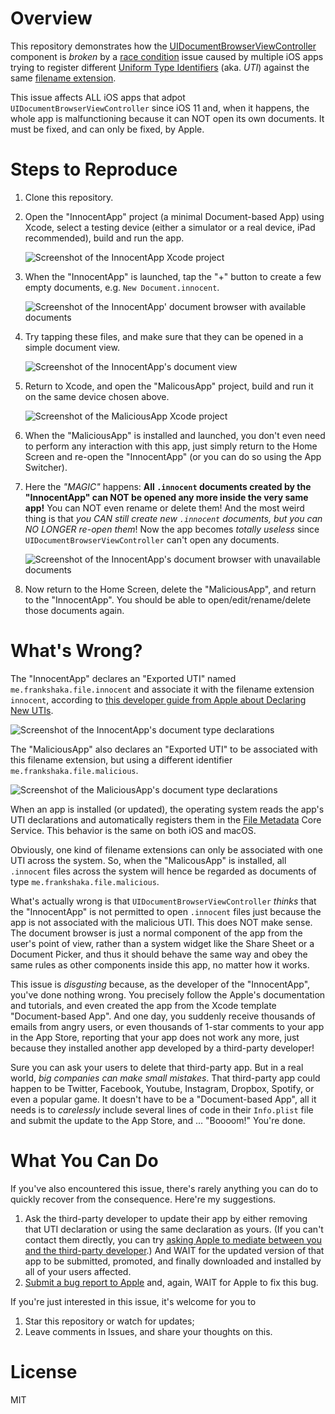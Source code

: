 # Overview

This repository demonstrates how the [UIDocumentBrowserViewController](https://developer.apple.com/documentation/uikit/uidocumentbrowserviewcontroller) component is *broken* by a [race condition](https://en.wikipedia.org/wiki/Race_condition) issue caused by multiple iOS apps trying to register different [Uniform Type Identifiers](https://developer.apple.com/library/archive/documentation/FileManagement/Conceptual/understanding_utis/understand_utis_conc/understand_utis_conc.html) (aka. *UTI*) against the same [filename extension](https://en.wikipedia.org/wiki/Filename_extension).

This issue affects ALL iOS apps that adpot `UIDocumentBrowserViewController` since iOS 11 and, when it happens, the whole app is malfunctioning because it can NOT open its own documents. It must be fixed, and can only be fixed, by Apple.

# Steps to Reproduce

1.  Clone this repository.
2.  Open the "InnocentApp" project (a minimal Document-based App) using Xcode, select a testing device (either a simulator or a real device, iPad recommended), build and run the app.

    ![Screenshot of the InnocentApp Xcode project](Screenshots/screenshot-innocentapp-project.png)

3.  When the "InnocentApp" is launched, tap the "+" button to create a few empty documents, e.g. `New Document.innocent`.

    ![Screenshot of the InnocentApp' document browser with available documents](Screenshots/screenshot-innocentapp-documents-available.png)

4.  Try tapping these files, and make sure that they can be opened in a simple document view.

    ![Screenshot of the InnocentApp's document view](Screenshots/screenshot-innocentapp-document-open.png)

5.  Return to Xcode, and open the "MalicousApp" project, build and run it on the same device chosen above.

    ![Screenshot of the MaliciousApp Xcode project](Screenshots/screenshot-maliciousapp-project.png)

6.  When the "MaliciousApp" is installed and launched, you don't even need to perform any interaction with this app, just simply return to the Home Screen and re-open the "InnocentApp" (or you can do so using the App Switcher).
7.  Here the *"MAGIC"* happens: **All `.innocent` documents created by the "InnocentApp" can NOT be opened any more inside the very same app!** You can NOT even rename or delete them! And the most weird thing is that *you CAN still create new `.innocent` documents, but you can NO LONGER re-open them*! Now the app becomes *totally useless* since `UIDocumentBrowserViewController` can't open any documents.

    ![Screenshot of the InnocentApp's document browser with unavailable documents](Screenshots/screenshot-innocentapp-documents-unavailable.png)

8.  Now return to the Home Screen, delete the "MaliciousApp", and return to the "InnocentApp". You should be able to open/edit/rename/delete those documents again.


# What's Wrong?

The "InnocentApp" declares an "Exported UTI" named `me.frankshaka.file.innocent` and associate it with the filename extension `innocent`, according to [this developer guide from Apple about Declaring New UTIs](https://developer.apple.com/library/archive/documentation/FileManagement/Conceptual/understanding_utis/understand_utis_declare/understand_utis_declare.html).

![Screenshot of the InnocentApp's document type declarations](Screenshots/screenshot-innocentapp-appinfo.png)

The "MaliciousApp" also declares an "Exported UTI" to be associated with this filename extension, but using a different identifier `me.frankshaka.file.malicious`.

![Screenshot of the MaliciousApp's document type declarations](Screenshots/screenshot-maliciousapp-appinfo.png)

When an app is installed (or updated), the operating system reads the app's UTI declarations and automatically registers them in the [File Metadata](https://developer.apple.com/documentation/coreservices/file_metadata) Core Service. This behavior is the same on both iOS and macOS.

Obviously, one kind of filename extensions can only be associated with one UTI across the system. So, when the "MalicousApp" is installed, all `.innocent` files across the system will hence be regarded as documents of type `me.frankshaka.file.malicious`.

What's actually wrong is that `UIDocumentBrowserViewController` *thinks* that the "InnocentApp" is not permitted to open `.innocent` files just because the app is not associated with the malicious UTI. This does NOT make sense. The document browser is just a normal component of the app from the user's point of view, rather than a system widget like the Share Sheet or a Document Picker, and thus it should behave the same way and obey the same rules as other components inside this app, no matter how it works.

This issue is *disgusting* because, as the developer of the "InnocentApp", you've done nothing wrong. You precisely follow the Apple's documentation and tutorials, and even created the app from the Xcode template "Document-based App". And one day, you suddenly receive thousands of emails from angry users, or even thousands of 1-star comments to your app in the App Store, reporting that your app does not work any more, just because they installed another app developed by a third-party developer!

Sure you can ask your users to delete that third-party app. But in a real world, *big companies can make small mistakes*. That third-party app could happen to be Twitter, Facebook, Youtube, Instagram, Dropbox, Spotify, or even a popular game. It doesn't have to be a "Document-based App", all it needs is to *carelessly* include several lines of code in their `Info.plist` file and submit the update to the App Store, and ... "Boooom!" You're done.


# What You Can Do

If you've also encountered this issue, there's rarely anything you can do to quickly recover from the consequence. Here're my suggestions.

1.  Ask the third-party developer to update their app by either removing that UTI declaration or using the same declaration as yours. (If you can't contact them directly, you can try [asking Apple to mediate between you and the third-party developer](https://www.apple.com/legal/internet-services/itunes/appstorenotices/).) And WAIT for the updated version of that app to be submitted, promoted, and finally downloaded and installed by all of your users affected.
2.  [Submit a bug report to Apple](https://feedbackassistant.apple.com/) and, again, WAIT for Apple to fix this bug.

If you're just interested in this issue, it's welcome for you to

1.  Star this repository or watch for updates;
2.  Leave comments in Issues, and share your thoughts on this.

# License

MIT
